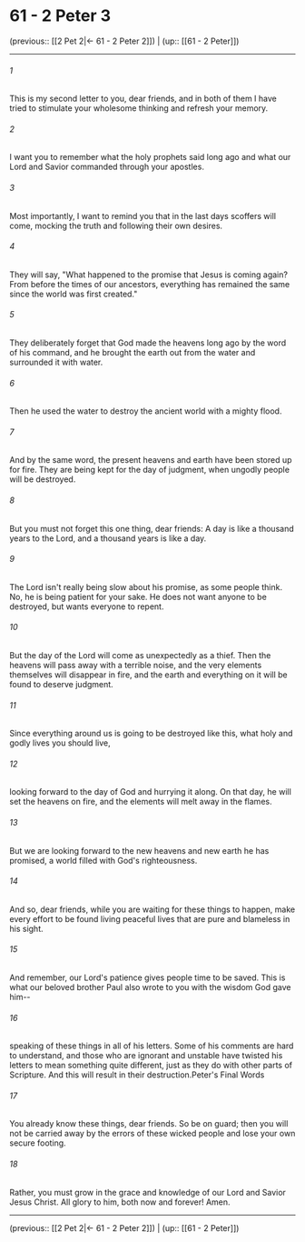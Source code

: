 # 61 - 2 Peter 3

(previous:: [[2 Pet 2|← 61 - 2 Peter 2]]) | (up:: [[61 - 2 Peter]])

***


###### 1 
This is my second letter to you, dear friends, and in both of them I have tried to stimulate your wholesome thinking and refresh your memory. 

###### 2 
I want you to remember what the holy prophets said long ago and what our Lord and Savior commanded through your apostles. 

###### 3 
Most importantly, I want to remind you that in the last days scoffers will come, mocking the truth and following their own desires. 

###### 4 
They will say, "What happened to the promise that Jesus is coming again? From before the times of our ancestors, everything has remained the same since the world was first created." 

###### 5 
They deliberately forget that God made the heavens long ago by the word of his command, and he brought the earth out from the water and surrounded it with water. 

###### 6 
Then he used the water to destroy the ancient world with a mighty flood. 

###### 7 
And by the same word, the present heavens and earth have been stored up for fire. They are being kept for the day of judgment, when ungodly people will be destroyed. 

###### 8 
But you must not forget this one thing, dear friends: A day is like a thousand years to the Lord, and a thousand years is like a day. 

###### 9 
The Lord isn't really being slow about his promise, as some people think. No, he is being patient for your sake. He does not want anyone to be destroyed, but wants everyone to repent. 

###### 10 
But the day of the Lord will come as unexpectedly as a thief. Then the heavens will pass away with a terrible noise, and the very elements themselves will disappear in fire, and the earth and everything on it will be found to deserve judgment. 

###### 11 
Since everything around us is going to be destroyed like this, what holy and godly lives you should live, 

###### 12 
looking forward to the day of God and hurrying it along. On that day, he will set the heavens on fire, and the elements will melt away in the flames. 

###### 13 
But we are looking forward to the new heavens and new earth he has promised, a world filled with God's righteousness. 

###### 14 
And so, dear friends, while you are waiting for these things to happen, make every effort to be found living peaceful lives that are pure and blameless in his sight. 

###### 15 
And remember, our Lord's patience gives people time to be saved. This is what our beloved brother Paul also wrote to you with the wisdom God gave him-- 

###### 16 
speaking of these things in all of his letters. Some of his comments are hard to understand, and those who are ignorant and unstable have twisted his letters to mean something quite different, just as they do with other parts of Scripture. And this will result in their destruction.Peter's Final Words 

###### 17 
You already know these things, dear friends. So be on guard; then you will not be carried away by the errors of these wicked people and lose your own secure footing. 

###### 18 
Rather, you must grow in the grace and knowledge of our Lord and Savior Jesus Christ. All glory to him, both now and forever! Amen.

***

(previous:: [[2 Pet 2|← 61 - 2 Peter 2]]) | (up:: [[61 - 2 Peter]])

